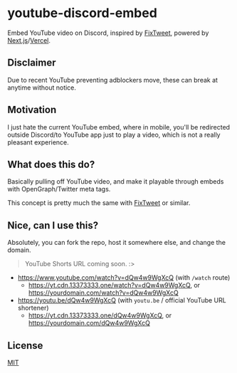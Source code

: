 # youtube-discord-embed
Embed YouTube video on Discord, inspired by [FixTweet](https://fixupx.com), powered by [Next.js](https://nextjs.org)/[Vercel](https://vercel.app).

## Disclaimer
Due to recent YouTube preventing adblockers move, these can break at anytime without notice.

## Motivation
I just hate the current YouTube embed, where in mobile, you'll be redirected outside Discord/to YouTube app just to play a video, which is not a really pleasant experience.

## What does this do?
Basically pulling off YouTube video, and make it playable through embeds with OpenGraph/Twitter meta tags.

This concept is pretty much the same with [FixTweet](https://fixupx.com) or similar.

## Nice, can I use this?
Absolutely, you can fork the repo, host it somewhere else, and change the domain.
> YouTube Shorts URL coming soon. :>

- https://www.youtube.com/watch?v=dQw4w9WgXcQ (with `/watch` route)
  - https://yt.cdn.13373333.one/watch?v=dQw4w9WgXcQ, or https://yourdomain.com/watch?v=dQw4w9WgXcQ
- https://youtu.be/dQw4w9WgXcQ (with `youtu.be` / official YouTube URL shortener)
  - https://yt.cdn.13373333.one/dQw4w9WgXcQ, or https://yourdomain.com/dQw4w9WgXcQ

## License
[MIT](LICENSE)
